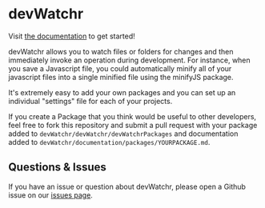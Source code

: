 devWatchr
=========

Visit [the documentation](https://github.com/matthewkremer/devWatchr/tree/master/documentation) to get started!

devWatchr allows you to watch files or folders for changes and then immediately invoke an operation during development. For instance, when you save a Javascript file, you could automatically minify all of your javascript files into a single minified file using the minifyJS package.

It's extremely easy to add your own packages and you can set up an individual "settings" file for each of your projects.

If you create a Package that you think would be useful to other developers, feel free to fork this repository and submit a pull request with your package added to ``devWatchr/devWatchr/devWatchrPackages`` and documentation added to ``devWatchr/documentation/packages/YOURPACKAGE.md``.

Questions & Issues
------------------

If you have an issue or question about devWatchr, please open a Github issue on our [issues page](https://github.com/matthewkremer/devWatchr/issues).
